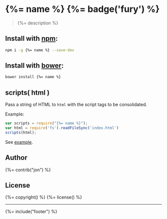 # {%= name %} {%= badge('fury') %}

> {%= description %}

## Install with [npm](npmjs.org):

```bash
npm i -g {%= name %} --save-dev
```

## Install with [bower](bower.io):

```bash
bower install {%= name %}
```

## scripts( html )

Pass a string of HTML to `html` with the script tags to be consolidated.

Example:

```js
var scripts = require("{%= name %}");
var html = require('fs').readFileSync('index.html')
scripts(html);
```

See [example](./test/example.json).

## Author
{%= contrib("jon") %}

## License
{%= copyright() %}
{%= license() %}

***

{%= include("footer") %}